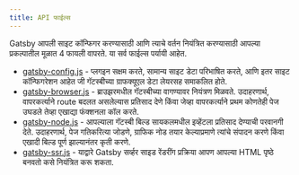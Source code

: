 ```yaml
---
title: API फाईल्स 
---
```

Gatsby आपली साइट कॉन्फिगर करण्यासाठी आणि त्याचे वर्तन नियंत्रित करण्यासाठी आपल्या प्रकल्पातील मूळात 4 फायली वापरते. या सर्व फाईल्स पर्यायी आहेत.

- [gatsby-config.js](/docs/api-files-gatsby-config) - प्लगइन सक्षम करते, सामान्य साइट डेटा परिभाषित करते, आणि इतर साइट कॉन्फिगरेशन आहेत जी गॅटस्बीच्या ग्राफक्यूएल डेटा लेयरसह समाकलित होते.
- [gatsby-browser.js](/docs/api-files-gatsby-browser) - ब्राउझरमधील गॅटस्बीच्या वागण्यावर नियंत्रण मिळवते. उदाहरणार्थ, वापरकर्त्याने route बदलत असलेल्यास प्रतिसाद देणे किंवा जेव्हा वापरकर्त्याने प्रथम कोणतेही पेज उघडले तेव्हा एखाद्या फंक्शनला कॉल करते.
- [gatsby-node.js](/docs/api-files-gatsby-node) - आपल्याला गॅटस्बी बिल्ड सायकलमधील इव्हेंटला प्रतिसाद देण्याची परवानगी देते. उदाहरणार्थ, पेज गतिकरित्या जोडणे, ग्राफिक नोड तयार केल्याप्रमाणे त्यांचे संपादन करणे किंवा एखादी बिल्ड पूर्ण झाल्यानंतर कृती करणे.
- [gatsby-ssr.js](/docs/api-files-gatsby-ssr) - याद्वारे Gatsby सर्व्हर साइड रेंडरींग प्रक्रिया आपण आपल्या HTML पृष्ठे बनवतो कसे नियंत्रित करू शकता.
